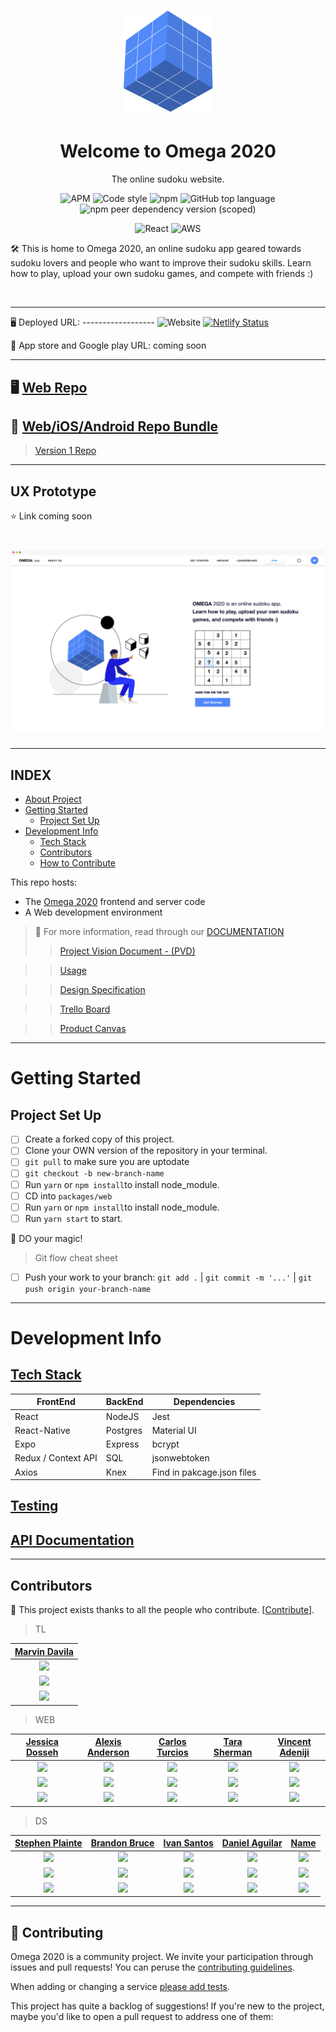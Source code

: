 <h1 align="center"><img src="assets/omega-logo.png" /></h1>

<h1 align="center">Welcome to Omega 2020</h1>
<p align="center">The online sudoku website.</p>

<div align="center">

![APM](https://img.shields.io/apm/l/vim-mode?style=for-the-badge)
![Code style](https://img.shields.io/badge/code_style-prettier-ff69b4.svg?style=for-the-badge)
![npm](https://img.shields.io/npm/v/npm?color=orange&style=for-the-badge)
![GitHub top language](https://img.shields.io/github/languages/top/JessicaDosseh/Omega-Web-App?color=yellow&style=for-the-badge)
![npm peer dependency version (scoped)](https://img.shields.io/npm/dependency-version/eslint-config/dev/eslint?color=blueviolet&style=for-the-badge)

![React](https://img.shields.io/badge/react-v16.12.0-blue.svg?style=for-the-badge)
![AWS](https://img.shields.io/badge/AWS-Hosting-lightgrey?style=for-the-badge)

</div>


🛠 This is home to Omega 2020, an online sudoku app geared towards sudoku lovers and people who want to improve their sudoku skills. Learn how to play, upload your own sudoku games, and compete with friends :)

<br/>

---

:desktop_computer: Deployed URL: ------------------ ![Website](https://img.shields.io/website?color=green&style=flat-square&url=https://omega2020.netlify.app/) [![Netlify Status](https://api.netlify.com/api/v1/badges/b5c4db1c-b10d-42c3-b157-3746edd9e81d/deploy-status)](#)

:iphone: App store and Google play URL: coming soon

---

## :desktop_computer:  [Web Repo](https://github.com/JessicaDosseh/Omega-Web-App.git)  

## :iphone: [Web/iOS/Android Repo Bundle](https://github.com/JessicaDosseh/Omega-Bundle.git) 

> [Version 1 Repo](https://github.com/Lambda-School-Labs/omega2020-fe/tree/7510845175958d7fe47dc7c1204c9cd7cd181b54)

---

## UX Prototype
:star: Link coming soon 

<h1 align="center"><img src="assets/landing-page.png" /></h1>

---

## INDEX


- [About Project](#Welcome-to-Omega-2020)
- [Getting Started](#getting-started) 
   - [Project Set Up](#Project-Set-Up)
- [Development Info](#development-info)
    - [Tech Stack](#Tech-Stack)
    - [Contributors](#Contributors)
    - [How to Contribute](#How-to-Contribute)

This repo hosts:
- The [Omega 2020](#) frontend and server code
- A Web development environment

> 📂 For more information, read through our [DOCUMENTATION](https://github.com/JessicaDosseh/Omega-Web-App/tree/master/DOCUMENTATION)
>> [Project Vision Document - (PVD)](https://github.com/JessicaDosseh/Omega-Web-App/blob/master/DOCUMENTATION/0.0.1.DOCS/PVD.md)

   >> [Usage](#)
   
   >> [Design Specification](#)
   
   >> [Trello Board](https://trello.com/b/NyKQYmbB/labs-pt11-omega2020)
   
   >> [Product Canvas](https://www.notion.so/Omega2020-5f51e1cc70a64da5a15e222acabdc463)

---

# Getting Started

## Project Set Up

- [ ] Create a forked copy of this project.
- [ ] Clone your OWN version of the repository in your terminal. 
- [ ] `git pull` to make sure you are uptodate  
- [ ] `git checkout -b new-branch-name` 
- [ ] Run `yarn` or `npm install`to install node_module.
- [ ] CD into `packages/web`
- [ ] Run `yarn` or `npm install`to install node_module. 
- [ ] Run `yarn start` to start.

:rocket:  DO your magic!

> Git flow cheat sheet

   - [ ] Push your work to your branch: `git add .` | `git commit -m '...'` | `git push origin your-branch-name`

---

# Development Info

## [Tech Stack](#)

| FrontEnd  | BackEnd | Dependencies |
| ------ | ------ | ------ |
| React | NodeJS | Jest |
| React-Native | Postgres | Material UI |
| Expo | Express | bcrypt |
| Redux / Context API | SQL | jsonwebtoken |
| Axios | Knex | Find in pakcage.json files |

## [Testing](#)
## [API Documentation](#)

---

## Contributors

🙌 This project exists thanks to all the people who contribute. [[Contribute](#)].

> TL

| [Marvin Davila](https://github.com/#)  |
| :-------: |
| [<img src="#" width = "100" border-radius="50%"/>](https://github.com/#) |
| [<img src="https://github.com/favicon.ico" width="15"> ](https://github.com/#)  |
| [ <img src="https://static.licdn.com/sc/h/al2o9zrvru7aqj8e1x2rzsrca" width="15"> ](#)  |


> WEB

|  [Jessica Dosseh](https://github.com/JessicaDosseh)  |   [Alexis Anderson](https://github.com/#)  | [Carlos Turcios](https://github.com/#)  |  [Tara Sherman](https://github.com/#) | [Vincent Adeniji](https://github.com/#)  | 
|  :-------: | :-------: |  :-------: |  :-------: |  :-------: |  
|  [<img src="https://avatars2.githubusercontent.com/u/24831198?s=460&u=4e2d7a78a8d4ba798589a59075bb98cd1b0e7e26&v=4" width = "100" border-radius="50%"/>](https://github.com/JessicaDosseh) |  [<img src="#" width = "100" border-radius="50%"/>](https://github.com/#) |  [<img src="#" width = "100" border-radius="50%"/>](https://github.com/#) |  [<img src="#" width = "100" border-radius="50%"/>](https://github.com/#) |  [<img src="#" width = "100" border-radius="50%"/>](https://github.com/#) |  
|  [<img src="https://github.com/favicon.ico" width="15"> ](https://github.com/JessicaDosseh)  | [<img src="https://github.com/favicon.ico" width="15"> ](https://github.com/#)  | [<img src="https://github.com/favicon.ico" width="15"> ](https://github.com/#)  | [<img src="https://github.com/favicon.ico" width="15"> ](https://github.com/#)  | [<img src="https://github.com/favicon.ico" width="15"> ](https://github.com/#)  | 
| [ <img src="https://static.licdn.com/sc/h/al2o9zrvru7aqj8e1x2rzsrca" width="15"> ](https://www.linkedin.com/in/jessica-dosseh-452a10173/)  | [ <img src="https://static.licdn.com/sc/h/al2o9zrvru7aqj8e1x2rzsrca" width="15"> ](#)  | [ <img src="https://static.licdn.com/sc/h/al2o9zrvru7aqj8e1x2rzsrca" width="15"> ](#)  | [ <img src="https://static.licdn.com/sc/h/al2o9zrvru7aqj8e1x2rzsrca" width="15"> ](#)  | [ <img src="https://static.licdn.com/sc/h/al2o9zrvru7aqj8e1x2rzsrca" width="15"> ](#)  | [ <img src="https://static.licdn.com/sc/h/al2o9zrvru7aqj8e1x2rzsrca" width="15"> ](#)  | 


> DS

|[Stephen Plainte](https://github.com/#) | [Brandon Bruce](https://github.com/#) | [Ivan Santos](https://github.com/#) | [Daniel Aguilar](https://github.com/#) |  [Name](https://github.com/#)  | 
|  :-------: | :-------: |  :-------: |  :-------: |  :-------: |  
|  [<img src="#" width = "100" border-radius="50%"/>](https://github.com/#) |  [<img src="#" width = "100" border-radius="50%"/>](https://github.com/#) |  [<img src="#" width = "100" border-radius="50%"/>](https://github.com/#) |  [<img src="#" width = "100" border-radius="50%"/>](https://github.com/#) |  [<img src="#" width = "100" border-radius="50%"/>](https://github.com/#) |  
|  [<img src="https://github.com/favicon.ico" width="15"> ](https://github.com/#)  | [<img src="https://github.com/favicon.ico" width="15"> ](https://github.com/#)  | [<img src="https://github.com/favicon.ico" width="15"> ](https://github.com/#)  | [<img src="https://github.com/favicon.ico" width="15"> ](https://github.com/#)  | [<img src="https://github.com/favicon.ico" width="15"> ](https://github.com/#)  | 
| [ <img src="https://static.licdn.com/sc/h/al2o9zrvru7aqj8e1x2rzsrca" width="15"> ](#)  | [ <img src="https://static.licdn.com/sc/h/al2o9zrvru7aqj8e1x2rzsrca" width="15"> ](#)  | [ <img src="https://static.licdn.com/sc/h/al2o9zrvru7aqj8e1x2rzsrca" width="15"> ](#)  | [ <img src="https://static.licdn.com/sc/h/al2o9zrvru7aqj8e1x2rzsrca" width="15"> ](#)  | [ <img src="https://static.licdn.com/sc/h/al2o9zrvru7aqj8e1x2rzsrca" width="15"> ](#)  | [ <img src="https://static.licdn.com/sc/h/al2o9zrvru7aqj8e1x2rzsrca" width="15"> ](#)  | 


---

## 🤝 Contributing

Omega 2020 is a community project. We invite your participation through issues and pull requests! You can peruse the [contributing guidelines](#).

When adding or changing a service [please add tests](#).

This project has quite a backlog of suggestions! If you're new to the project, maybe you'd like to open a pull request to address one of them:
